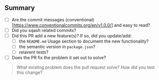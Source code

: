 <!--
  Thanks for submitting a pull request!
  We appreciate you spending the time to work on these changes. Please provide enough information 
  so that others can review your pull request.
  
  If you leave this empty, your PR will very likely be closed.
-->

## Summary
<!-- Put an X in the brackets to mark the checkbox -->
- [ ] Are the commit messages (conventional)[https://www.conventionalcommits.org/en/v1.0.0/] and easy to read?
- [ ] Did you sqash related commits?
- [ ] Did this PR add a new feature(s)? If so, did you update/add:
    - [ ] the `README.md` Usage section to document the new functionality?
    - [ ] the semantic version in `package.json`?
    - [ ] relavent tests?
- [ ] Does the PR fix the problem it set out to solve?

<!-- Explain the reason for making this change. -->
 > What existing problem does the pull request solve? How did you test this change?

